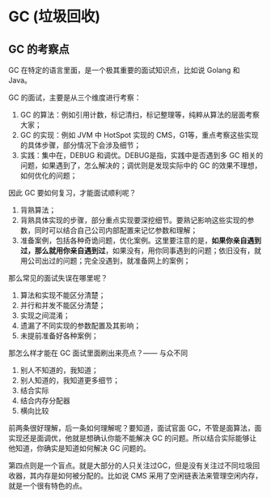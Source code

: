 # GC (垃圾回收)

## GC 的考察点
GC 在特定的语言里面，是一个极其重要的面试知识点，比如说 Golang 和 Java。

GC 的面试，主要是从三个维度进行考察：
1. GC 的算法：例如引用计数，标记清扫，标记整理等，纯粹从算法的层面考察大家；
2. GC 的实现：例如 JVM 中 HotSpot 实现的 CMS，G1等，重点考察这些实现的具体步骤，部分情况下会涉及细节；
3. 实践：集中在，DEBUG 和调优。DEBUG是指，实践中是否遇到多 GC 相关的问题，如果遇到了，怎么解决的；调优则是发现实际中的 GC 的效果不理想，如何优化的问题；

因此 GC 要如何复习，才能面试顺利呢？
1. 背熟算法；
2. 背熟具体实现的步骤，部分重点实现要深挖细节。要熟记影响这些实现的参数，同时可以结合自己公司内部配置来记忆参数和理解；
3. 准备案例，包括各种奇诡问题，优化案例。这里要注意的是，**如果你亲自遇到过，那么就用你亲自遇到过**，如果没有，用你同事遇到的问题；依旧没有，就用公司出过的问题；完全没遇到，就准备网上的案例；

那么常见的面试失误在哪里呢？
1. 算法和实现不能区分清楚；
2. 并行和并发不能区分清楚；
3. 实现之间混淆；
4. 遗漏了不同实现的参数配置及其影响；
5. 未提前准备好各种案例；

那怎么样才能在 GC 面试里面刷出来亮点？—— 与众不同
1. 别人不知道的，我知道；
2. 别人知道的，我知道更多细节；
3. 结合实际
4. 结合内存分配器
5. 横向比较

前两条很好理解，后一条如何理解呢？要知道，面试官面 GC，不管是面算法，面实现还是面调优，他就是想确认你能不能解决 GC 的问题。所以结合实际能够让他知道，你确实是知道如何解决 GC 问题的。

第四点则是一个盲点。就是大部分的人只关注过GC，但是没有关注过不同垃圾回收器，其内存是如何被分配的。比如说 CMS 采用了空闲链表法来管理空闲内存，就是一个很有特色的点。


